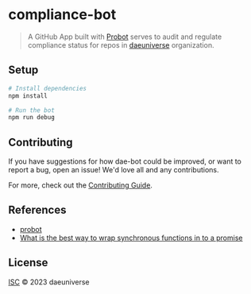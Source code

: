 # compliance-bot

> A GitHub App built with [Probot](https://github.com/probot/probot) serves to audit and regulate compliance status for repos in [daeuniverse](https://github.com/daeuniverse) organization.

## Setup

```sh
# Install dependencies
npm install

# Run the bot
npm run debug
```

## Contributing

If you have suggestions for how dae-bot could be improved, or want to report a bug, open an issue! We'd love all and any contributions.

For more, check out the [Contributing Guide](CONTRIBUTING.md).

## References

- [probot](https://github.com/probot/probot)
- [What is the best way to wrap synchronous functions in to a promise](https://stackoverflow.com/questions/36826592/what-is-the-best-way-to-wrap-synchronous-functions-in-to-a-promise)

## License

[ISC](LICENSE) © 2023 daeuniverse
